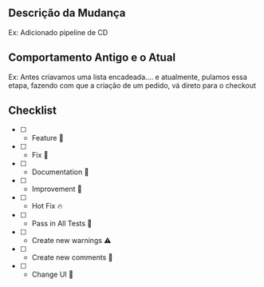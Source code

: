 ## Descrição da Mudança

Ex: Adicionado pipeline de CD

## Comportamento Antigo e o Atual

Ex: Antes criavamos uma lista encadeada.... e atualmente, pulamos essa etapa, fazendo com que a criação de um pedido, vá direto para o checkout

## Checklist

- [ ] - Feature 🚀 
- [ ] - Fix 🧰
- [ ] - Documentation 📖 
- [ ] - Improvement 🌟
- [ ] - Hot Fix 🔥
- [ ] - Pass in All Tests 🧪
- [ ] - Create new warnings ⚠️
- [ ] - Create new comments 💬
- [ ] - Change UI 📱